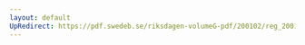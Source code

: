 ```yaml
---
layout: default
UpRedirect: https://pdf.swedeb.se/riksdagen-volumeG-pdf/200102/reg_200102/reg_200102_0605.pdf
---
```

